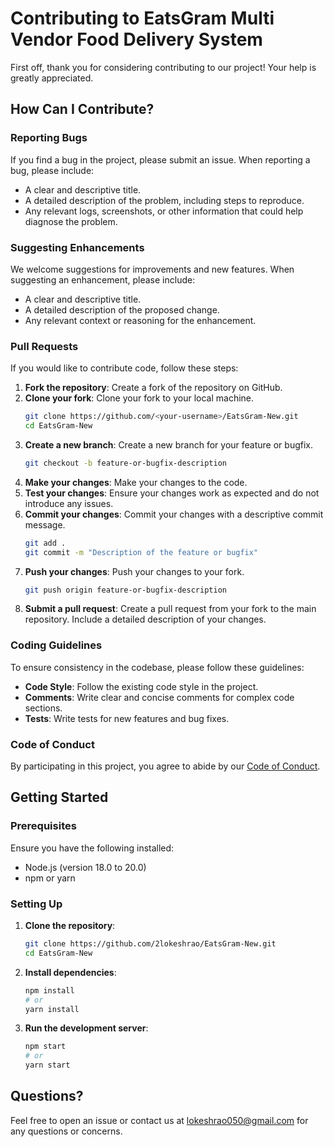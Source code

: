# Contributing to EatsGram Multi Vendor Food Delivery System

First off, thank you for considering contributing to our project! Your help is greatly appreciated.

## How Can I Contribute?

### Reporting Bugs

If you find a bug in the project, please submit an issue. When reporting a bug, please include:

-   A clear and descriptive title.
-   A detailed description of the problem, including steps to reproduce.
-   Any relevant logs, screenshots, or other information that could help diagnose the problem.

### Suggesting Enhancements

We welcome suggestions for improvements and new features. When suggesting an enhancement, please include:

-   A clear and descriptive title.
-   A detailed description of the proposed change.
-   Any relevant context or reasoning for the enhancement.

### Pull Requests

If you would like to contribute code, follow these steps:

1. **Fork the repository**: Create a fork of the repository on GitHub.
2. **Clone your fork**: Clone your fork to your local machine.
    ```bash
    git clone https://github.com/<your-username>/EatsGram-New.git
    cd EatsGram-New
    ```
3. **Create a new branch**: Create a new branch for your feature or bugfix.
    ```bash
    git checkout -b feature-or-bugfix-description
    ```
4. **Make your changes**: Make your changes to the code.
5. **Test your changes**: Ensure your changes work as expected and do not introduce any issues.
6. **Commit your changes**: Commit your changes with a descriptive commit message.
    ```bash
    git add .
    git commit -m "Description of the feature or bugfix"
    ```
7. **Push your changes**: Push your changes to your fork.
    ```bash
    git push origin feature-or-bugfix-description
    ```
8. **Submit a pull request**: Create a pull request from your fork to the main repository. Include a detailed description of your changes.

### Coding Guidelines

To ensure consistency in the codebase, please follow these guidelines:

-   **Code Style**: Follow the existing code style in the project.
-   **Comments**: Write clear and concise comments for complex code sections.
-   **Tests**: Write tests for new features and bug fixes.

### Code of Conduct

By participating in this project, you agree to abide by our [Code of Conduct](CODE_OF_CONDUCT.md).

## Getting Started

### Prerequisites

Ensure you have the following installed:

-   Node.js (version 18.0 to 20.0)
-   npm or yarn

### Setting Up

1. **Clone the repository**:

    ```bash
    git clone https://github.com/2lokeshrao/EatsGram-New.git
    cd EatsGram-New
    ```

2. **Install dependencies**:

    ```bash
    npm install
    # or
    yarn install
    ```

3. **Run the development server**:
    ```bash
    npm start
    # or
    yarn start
    ```

## Questions?

Feel free to open an issue or contact us at lokeshrao050@gmail.com for any questions or concerns.
